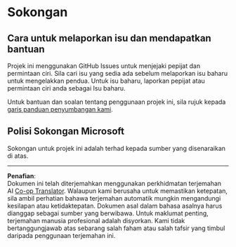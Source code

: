 <!--
CO_OP_TRANSLATOR_METADATA:
{
  "original_hash": "c9d207ff77b4bb46e46dc2b607a8ec1a",
  "translation_date": "2025-08-27T21:57:30+00:00",
  "source_file": "SUPPORT.md",
  "language_code": "ms"
}
-->
# Sokongan

## Cara untuk melaporkan isu dan mendapatkan bantuan  

Projek ini menggunakan GitHub Issues untuk menjejaki pepijat dan permintaan ciri. Sila cari isu yang sedia ada sebelum melaporkan isu baharu untuk mengelakkan pendua. Untuk isu baharu, laporkan pepijat atau permintaan ciri anda sebagai Isu baharu.

Untuk bantuan dan soalan tentang penggunaan projek ini, sila rujuk kepada [garis panduan penyumbangan kami](CONTRIBUTING.md).

## Polisi Sokongan Microsoft  

Sokongan untuk projek ini adalah terhad kepada sumber yang disenaraikan di atas.

---

**Penafian**:  
Dokumen ini telah diterjemahkan menggunakan perkhidmatan terjemahan AI [Co-op Translator](https://github.com/Azure/co-op-translator). Walaupun kami berusaha untuk memastikan ketepatan, sila ambil perhatian bahawa terjemahan automatik mungkin mengandungi kesilapan atau ketidaktepatan. Dokumen asal dalam bahasa asalnya harus dianggap sebagai sumber yang berwibawa. Untuk maklumat penting, terjemahan manusia profesional adalah disyorkan. Kami tidak bertanggungjawab atas sebarang salah faham atau salah tafsir yang timbul daripada penggunaan terjemahan ini.